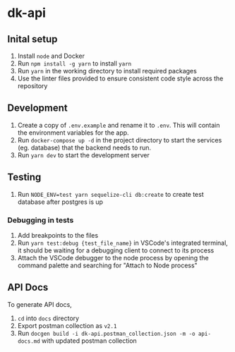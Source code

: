 # dk-api

## Inital setup
1. Install `node` and Docker
2. Run `npm install -g yarn` to install `yarn`
3. Run `yarn` in the working directory to install required packages
4. Use the linter files provided to ensure consistent code style across the repository

## Development
1. Create a copy of `.env.example` and rename it to `.env`. This will contain the environment variables for the app.
2. Run `docker-compose up -d` in the project directory to start the services (eg. database) that the backend needs to run.
3. Run `yarn dev` to start the development server

## Testing
1. Run `NODE_ENV=test yarn sequelize-cli db:create` to create test database after postgres is up

### Debugging in tests
1. Add breakpoints to the files
2. Run `yarn test:debug {test_file_name}` in VSCode's integrated terminal, it should be waiting for a debugging client to connect to its process
3. Attach the VSCode debugger to the node process by opening the command palette and searching for "Attach to Node process"

## API Docs
To generate API docs,
1. `cd` into `docs` directory
2. Export postman collection as `v2.1`
3. Run `docgen build -i dk-api.postman_collection.json -m -o api-docs.md` with updated postman collection

